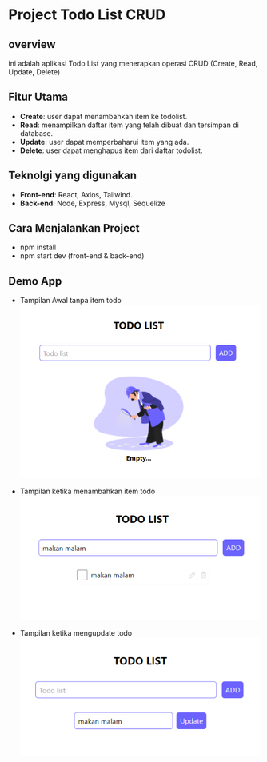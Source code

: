 # Project Todo List CRUD

## overview

ini adalah aplikasi Todo List yang menerapkan operasi CRUD (Create, Read, Update, Delete)

## Fitur Utama

- **Create**: user dapat menambahkan item ke todolist.
- **Read**: menampilkan daftar item yang telah dibuat dan tersimpan di database.
- **Update**: user dapat memperbaharui item yang ada.
- **Delete**: user dapat menghapus item dari daftar todolist.

## Teknolgi yang digunakan

- **Front-end**: React, Axios, Tailwind.
- **Back-end**: Node, Express, Mysql, Sequelize

## Cara Menjalankan Project

- npm install
- npm start dev (front-end & back-end)

## Demo App

- Tampilan Awal tanpa item todo <br />
  ![Todo list Home](./statis/images/home.png)

- Tampilan ketika menambahkan item todo <br />
  ![Screenshot To-Do List](./statis/images/create.png)

- Tampilan ketika mengupdate todo <br />
  ![Screenshot To-Do List](./statis/images/update.png)
